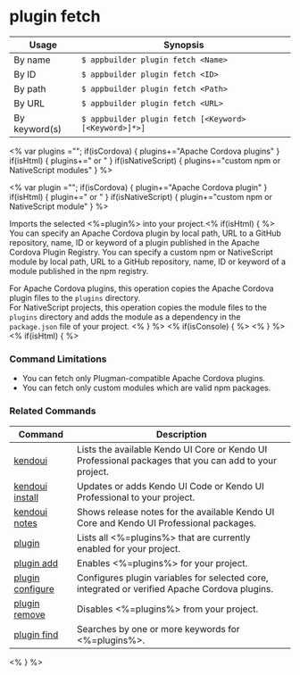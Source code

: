 plugin fetch
==========

Usage | Synopsis
------|-------
By name | `$ appbuilder plugin fetch <Name>`
By ID | `$ appbuilder plugin fetch <ID>`
By path | `$ appbuilder plugin fetch <Path>`
By URL | `$ appbuilder plugin fetch <URL>`
By keyword(s) | `$ appbuilder plugin fetch [<Keyword> [<Keyword>]*>]`

<% var plugins =""; if(isCordova) { plugins+="Apache Cordova plugins" } if(isHtml) { plugins+=" or " } if(isNativeScript) { plugins+="custom npm or NativeScript modules" } %>

<% var plugin =""; if(isCordova) { plugin+="Apache Cordova plugin" } if(isHtml) { plugin+=" or " } if(isNativeScript) { plugin+="custom npm or NativeScript module" } %>

Imports the selected <%=plugin%> into your project.<% if(isHtml) { %> You can specify an Apache Cordova plugin by local path, URL to a GitHub repository, name, ID or keyword of a plugin published in the Apache Cordova Plugin Registry. You can specify a custom npm or NativeScript module by local path, URL to a GitHub repository, name, ID or keyword of a module published in the npm registry.

For Apache Cordova plugins, this operation copies the Apache Cordova plugin files to the `plugins` directory.  
For NativeScript projects, this operation copies the module files to the `plugins` directory and adds the module as a dependency in the `package.json` file of your project.
<% } %>
<% if(isConsole) { %>
<% } %>
<% if(isHtml) { %>
### Command Limitations

* You can fetch only Plugman-compatible Apache Cordova plugins.
* You can fetch only custom modules which are valid npm packages.

### Related Commands

Command | Description
----------|----------
[kendoui](kendoui.html) | Lists the available Kendo UI Core or Kendo UI Professional packages that you can add to your project.
[kendoui install](kendoui-install.html) | Updates or adds Kendo UI Code or Kendo UI Professional to your project.
[kendoui notes](kendoui-notes.html) | Shows release notes for the available Kendo UI Core and Kendo UI Professional packages.
[plugin](plugin.html) | Lists all <%=plugins%> that are currently enabled for your project.
[plugin add](plugin-add.html) | Enables <%=plugins%> for your project.
[plugin configure](plugin-configure.html) | Configures plugin variables for selected core, integrated or verified Apache Cordova plugins.
[plugin remove](plugin-remove.html) | Disables <%=plugins%> from your project.
[plugin find](plugin-find.html) | Searches by one or more keywords for <%=plugins%>.
<% } %>
